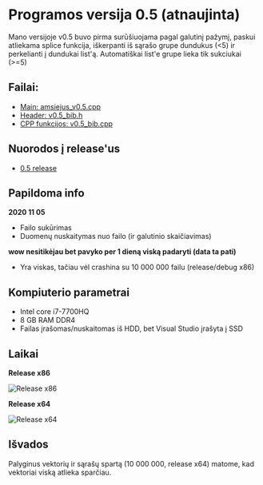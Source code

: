 # Programos versija 0.5 (atnaujinta)
Mano versijoje v0.5 buvo pirma surūšiuojama pagal galutinį pažymį, paskui atliekama splice funkcija, iškerpanti iš sąrašo grupe dundukus (<5) ir perkelianti į dundukai list'ą. Automatiškai list'e grupe lieka tik sukciukai (>=5)
## Failai:
* [Main: amsiejus_v0.5.cpp](https://github.com/iLoveCepelinai/Objektinis_programavimas/blob/v_0.51/amsiejus_v0.5/amsiejus_v0.5.cpp)
* [Header: v0.5_bib.h](https://github.com/iLoveCepelinai/Objektinis_programavimas/blob/v_0.51/amsiejus_v0.5/v0.5_bib.h)
* [CPP funkcijos: v0.5_bib.cpp](https://github.com/iLoveCepelinai/Objektinis_programavimas/blob/v_0.51/amsiejus_v0.5/v0.5_bib.cpp)
## Nuorodos į release'us
* [0.5 release](https://github.com/iLoveCepelinai/Objektinis_programavimas/releases/tag/0.51)
## Papildoma info
**2020 11 05**
* Failo sukūrimas
* Duomenų nuskaitymas nuo failo (ir galutinio skaičiavimas)

**wow nesitikėjau bet pavyko per 1 dieną viską padaryti (data ta pati)**
* Yra viskas, tačiau vėl crashina su 10 000 000 failu (release/debug x86)
## Kompiuterio parametrai
* Intel core i7-7700HQ
* 8 GB RAM DDR4
* Failas įrašomas/nuskaitomas iš HDD, bet Visual Studio įrašyta į SSD
## Laikai
**Release x86**

![Release x86](https://github.com/iLoveCepelinai/Objektinis_programavimas/blob/v_0.5/list_x86.png?raw=true)

**Release x64**

![Release x64](https://github.com/iLoveCepelinai/Objektinis_programavimas/blob/v_0.5/list_x64.png?raw=true)

## Išvados
Palyginus vektorių ir sąrašų spartą (10 000 000, release x64) matome, kad vektoriai viską atlieka sparčiau.
